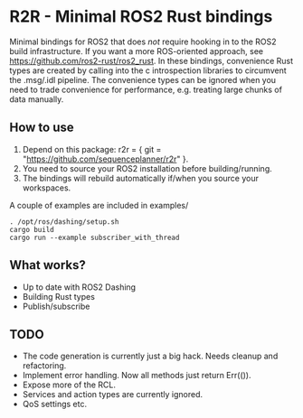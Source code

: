 R2R - Minimal ROS2 Rust bindings
=============

Minimal bindings for ROS2 that does *not* require hooking in to the ROS2 build infrastructure. If you want a more ROS-oriented approach, see <https://github.com/ros2-rust/ros2_rust>. In these bindings, convenience Rust types are created by calling into the c introspection libraries to circumvent the .msg/.idl pipeline. The convenience types can be ignored when you need to trade convenience for performance, e.g. treating large chunks of data manually.

How to use
------------
1. Depend on this package: r2r = { git = "https://github.com/sequenceplanner/r2r" }.
2. You need to source your ROS2 installation before building/running.
3. The bindings will rebuild automatically if/when you source your workspaces.

A couple of examples are included in examples/
```
. /opt/ros/dashing/setup.sh
cargo build
cargo run --example subscriber_with_thread
```


What works?
--------
- Up to date with ROS2 Dashing
- Building Rust types
- Publish/subscribe

TODO
------------
- The code generation is currently just a big hack. Needs cleanup and refactoring.
- Implement error handling. Now all methods just return Err(()).
- Expose more of the RCL.
- Services and action types are currently ignored.
- QoS settings etc.

